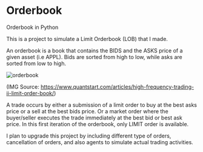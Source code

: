 # Orderbook
Orderbook in Python 

This is a project to simulate a Limit Orderbook (LOB) that I made. 

An orderbook is a book that contains the BIDS and the ASKS price of a given asset (i.e APPL). Bids are sorted from high to low, while asks are sorted from low to high. 

![orderbook](https://user-images.githubusercontent.com/101397910/218970924-589bbd6d-80b0-425c-bc77-80d7303cf655.png)

(IMG Source: https://www.quantstart.com/articles/high-frequency-trading-ii-limit-order-book/)

A trade occurs by either a submission of a limit order to buy at the best asks price or a sell at the best bids price. Or a market order where the buyer/seller
executes the trade immediately at the best bid or best ask price. In this first iteration of the orderbook, only LIMIT order is available.

I plan to upgrade this project by including different type of orders, cancellation of orders, and also agents to simulate actual trading activities. 
